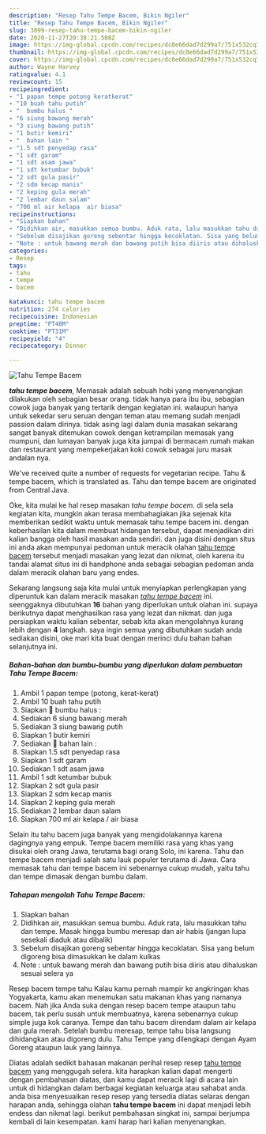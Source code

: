 ```yaml
---
description: "Resep Tahu Tempe Bacem, Bikin Ngiler"
title: "Resep Tahu Tempe Bacem, Bikin Ngiler"
slug: 3099-resep-tahu-tempe-bacem-bikin-ngiler
date: 2020-11-27T20:38:21.508Z
image: https://img-global.cpcdn.com/recipes/dc0e66dad7d299a7/751x532cq70/tahu-tempe-bacem-foto-resep-utama.jpg
thumbnail: https://img-global.cpcdn.com/recipes/dc0e66dad7d299a7/751x532cq70/tahu-tempe-bacem-foto-resep-utama.jpg
cover: https://img-global.cpcdn.com/recipes/dc0e66dad7d299a7/751x532cq70/tahu-tempe-bacem-foto-resep-utama.jpg
author: Wayne Harvey
ratingvalue: 4.1
reviewcount: 15
recipeingredient:
- "1 papan tempe potong keratkerat"
- "10 buah tahu putih"
- "  bumbu halus "
- "6 siung bawang merah"
- "3 siung bawang putih"
- "1 butir kemiri"
- "  bahan lain "
- "1.5 sdt penyedap rasa"
- "1 sdt garam"
- "1 sdt asam jawa"
- "1 sdt ketumbar bubuk"
- "2 sdt gula pasir"
- "2 sdm kecap manis"
- "2 keping gula merah"
- "2 lembar daun salam"
- "700 ml air kelapa  air biasa"
recipeinstructions:
- "Siapkan bahan"
- "Didihkan air, masukkan semua bumbu. Aduk rata, lalu masukkan tahu dan tempe. Masak hingga bumbu meresap dan air habis (jangan lupa sesekali diaduk atau dibalik)"
- "Sebelum disajikan goreng sebentar hingga kecoklatan. Sisa yang belum digoreng bisa dimasukkan ke dalam kulkas"
- "Note : untuk bawang merah dan bawang putih bisa diiris atau dihaluskan sesuai selera ya"
categories:
- Resep
tags:
- tahu
- tempe
- bacem

katakunci: tahu tempe bacem 
nutrition: 274 calories
recipecuisine: Indonesian
preptime: "PT40M"
cooktime: "PT31M"
recipeyield: "4"
recipecategory: Dinner

---
```



![Tahu Tempe Bacem](https://img-global.cpcdn.com/recipes/dc0e66dad7d299a7/751x532cq70/tahu-tempe-bacem-foto-resep-utama.jpg)

<b><i>tahu tempe bacem</i></b>, Memasak adalah sebuah hobi yang menyenangkan dilakukan oleh sebagian besar orang. tidak hanya para ibu ibu, sebagian cowok juga banyak yang tertarik dengan kegiatan ini. walaupun hanya untuk sekedar seru seruan dengan teman atau memang sudah menjadi passion dalam dirinya. tidak asing lagi dalam dunia masakan sekarang sangat banyak ditemukan cowok dengan ketrampilan memasak yang mumpuni, dan lumayan banyak juga kita jumpai di bermacam rumah makan dan restaurant yang mempekerjakan koki cowok sebagai juru masak andalan nya.

We&#39;ve received quite a number of requests for vegetarian recipe. Tahu &amp; tempe bacem, which is translated as. Tahu dan tempe bacem are originated from Central Java.

Oke, kita mulai ke hal resep masakan <i>tahu tempe bacem</i>. di sela sela kegiatan kita, mungkin akan terasa membahagiakan jika sejenak kita memberikan sedikit waktu untuk memasak tahu tempe bacem ini. dengan keberhasilan kita dalam membuat hidangan tersebut, dapat menjadikan diri kalian bangga oleh hasil masakan anda sendiri. dan juga disini dengan situs ini anda akan mempunyai pedoman untuk meracik olahan <u>tahu tempe bacem</u> tersebut menjadi masakan yang lezat dan nikmat, oleh karena itu tandai alamat situs ini di handphone anda sebagai sebagian pedoman anda dalam meracik olahan baru yang endes.


Sekarang langsung saja kita mulai untuk menyiapkan perlengkapan yang diperuntuk kan dalam meracik masakan <u><i>tahu tempe bacem</i></u> ini. seenggaknya dibutuhkan <b>16</b> bahan yang diperlukan untuk olahan ini. supaya berikutnya dapat menghasilkan rasa yang lezat dan nikmat. dan juga persiapkan waktu kalian sebentar, sebab kita akan mengolahnya kurang lebih dengan <b>4</b> langkah. saya ingin semua yang dibutuhkan sudah anda sediakan disini, oke mari kita buat dengan merinci dulu bahan bahan selanjutnya ini.

<!--inarticleads1-->

##### Bahan-bahan dan bumbu-bumbu yang diperlukan dalam pembuatan Tahu Tempe Bacem:

1. Ambil 1 papan tempe (potong, kerat-kerat)
1. Ambil 10 buah tahu putih
1. Siapkan  🥥 bumbu halus :
1. Sediakan 6 siung bawang merah
1. Sediakan 3 siung bawang putih
1. Siapkan 1 butir kemiri
1. Sediakan  🥥 bahan lain :
1. Siapkan 1.5 sdt penyedap rasa
1. Siapkan 1 sdt garam
1. Sediakan 1 sdt asam jawa
1. Ambil 1 sdt ketumbar bubuk
1. Siapkan 2 sdt gula pasir
1. Siapkan 2 sdm kecap manis
1. Siapkan 2 keping gula merah
1. Sediakan 2 lembar daun salam
1. Siapkan 700 ml air kelapa / air biasa


Selain itu tahu bacem juga banyak yang mengidolakannya karena dagingnya yang empuk. Tempe bacem memiliki rasa yang khas yang disukai oleh orang Jawa, terutama bagi orang Solo, ini karena. Tahu dan tempe bacem menjadi salah satu lauk populer terutama di Jawa. Cara memasak tahu dan tempe bacem ini sebenarnya cukup mudah, yaitu tahu dan tempe dimasak dengan bumbu dalam. 

<!--inarticleads2-->

##### Tahapan mengolah Tahu Tempe Bacem:

1. Siapkan bahan
1. Didihkan air, masukkan semua bumbu. Aduk rata, lalu masukkan tahu dan tempe. Masak hingga bumbu meresap dan air habis (jangan lupa sesekali diaduk atau dibalik)
1. Sebelum disajikan goreng sebentar hingga kecoklatan. Sisa yang belum digoreng bisa dimasukkan ke dalam kulkas
1. Note : untuk bawang merah dan bawang putih bisa diiris atau dihaluskan sesuai selera ya


Resep bacem tempe tahu Kalau kamu pernah mampir ke angkringan khas Yogyakarta, kamu akan menemukan satu makanan khas yang namanya bacem. Nah jika Anda suka dengan resep bacem tempe ataupun tahu bacem, tak perlu susah untuk membuatnya, karena sebenarnya cukup simple juga kok caranya. Tempe dan tahu bacem direndam dalam air kelapa dan gula merah. Setelah bumbu meresap, tempe tahu bisa langsung dihidangkan atau digoreng dulu. Tahu Tempe yang dilengkapi dengan Ayam Goreng ataupun lauk yang lainnya. 

Diatas adalah sedikit bahasan makanan perihal resep resep <u>tahu tempe bacem</u> yang menggugah selera. kita harapkan kalian dapat mengerti dengan pembahasan diatas, dan kamu dapat meracik lagi di acara lain untuk di hidangkan dalam berbagai kegiatan keluarga atau sahabat anda. anda bisa menyesuaikan resep resep yang tersedia diatas selaras dengan harapan anda, sehingga olahan <b>tahu tempe bacem</b> ini dapat menjadi lebih endess dan nikmat lagi. berikut pembahasan singkat ini, sampai berjumpa kembali di lain kesempatan. kami harap hari kalian menyenangkan.
